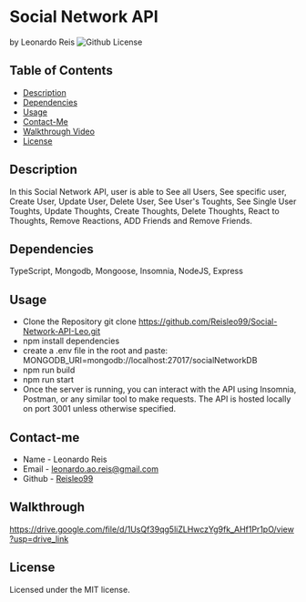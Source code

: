 # Social Network API
by Leonardo Reis
![Github License](https://img.shields.io/badge/license-MIT-blue.svg)
## Table of Contents
* [Description](#description)
* [Dependencies](#dependencies)
* [Usage](#usage)
* [Contact-Me](#contact-me)
* [Walkthrough Video](#walkthrough)
* [License](#license)

## Description
In this Social Network API, user is able to See all Users, See specific user, Create User, Update User, Delete User, See User's Toughts, See Single User Toughts, Update Thoughts, Create Thoughts, Delete Thoughts, React to Thoughts, Remove Reactions, ADD Friends and Remove Friends.
## Dependencies
TypeScript, Mongodb, Mongoose, Insomnia, NodeJS, Express
## Usage
* Clone the Repository 
git clone https://github.com/Reisleo99/Social-Network-API-Leo.git
* npm install dependencies
* create a .env file in the root and paste: MONGODB_URI=mongodb://localhost:27017/socialNetworkDB
* npm run build
* npm run start
* Once the server is running, you can interact with the API using Insomnia, Postman, or any similar tool to make requests. The API is hosted locally on port 3001 unless otherwise specified.
## Contact-me
* Name - Leonardo Reis
* Email - leonardo.ao.reis@gmail.com
* Github - [Reisleo99](https://github.com/Reisleo99)
## Walkthrough
https://drive.google.com/file/d/1UsQf39qg5liZLHwczYg9fk_AHf1Pr1pO/view?usp=drive_link
## License

Licensed under the MIT license.
